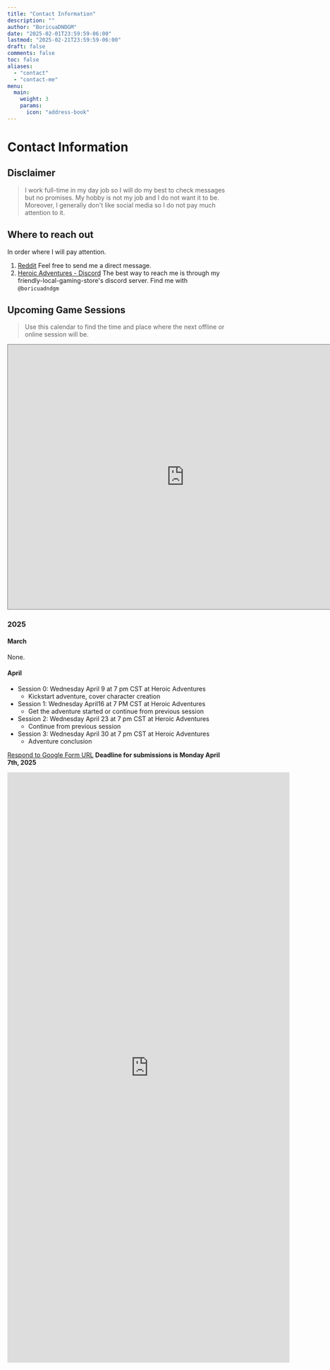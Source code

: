 ```yaml
---
title: "Contact Information"
description: ""
author: "BoricuaDNDGM"
date: "2025-02-01T23:59:59-06:00"
lastmod: "2025-02-21T23:59:59-06:00"
draft: false
comments: false
toc: false
aliases:
  - "contact"
  - "contact-me"
menu:
  main:
    weight: 3
    params:
      icon: "address-book"
---
```

# Contact Information

## Disclaimer

> I work full-time in my day job so I will do my best to check messages but no promises.
> My hobby is not my job and I do not want it to be.
> Moreover, I generally don't like social media so I do not pay much attention to it.

## Where to reach out

In order where I will pay attention.

1. [Reddit](https://www.reddit.com/user/boricuadndgm/)
  Feel free to send me a direct message.
2. [Heroic Adventures - Discord](https://linktr.ee/heroicadventures)
  The best way to reach me is through my friendly-local-gaming-store's discord server.
  Find me with `@boricuadndgm`

## **Upcoming Game Sessions**

> Use this calendar to find the time and place where the next offline or online session will be.

<iframe src="https://calendar.google.com/calendar/embed?height=600&wkst=2&ctz=America%2FChicago&showPrint=0&showCalendars=0&src=ZTIyZDZmY2ZkZjM4NThhYTdhMmIwMjFlYThmNjNhYmU5YTQzYWRiODExMjJjYWRmZjBkZjJhMzZmZWRlODllNEBncm91cC5jYWxlbmRhci5nb29nbGUuY29t&color=%23D50000" style="border:solid 1px #777" width="800" height="600" frameborder="0" scrolling="no"></iframe>

### 2025

#### March

None.

#### April

- Session 0: Wednesday April 9 at 7 pm CST at Heroic Adventures
  - Kickstart adventure, cover character creation
- Session 1: Wednesday April16 at 7 PM CST at Heroic Adventures
  - Get the adventure started or continue from previous session
- Session 2: Wednesday April 23 at 7 pm CST at Heroic Adventures
  - Continue from previous session
- Session 3: Wednesday April 30 at 7 pm CST at Heroic Adventures
  - Adventure conclusion

[Respond to Google Form URL](https://forms.gle/EMD6rwXhPnH2Zcbi8) **Deadline for submissions is Monday April 7th, 2025**
<iframe src="https://docs.google.com/forms/d/e/1FAIpQLSdt4uQt1gj-rzgbZaqw1gqnP6jM3e3Hve2hICMkLCQMayja8Q/viewform?embedded=true" width="640" height="1339" frameborder="0" marginheight="0" marginwidth="0">Loading…</iframe>